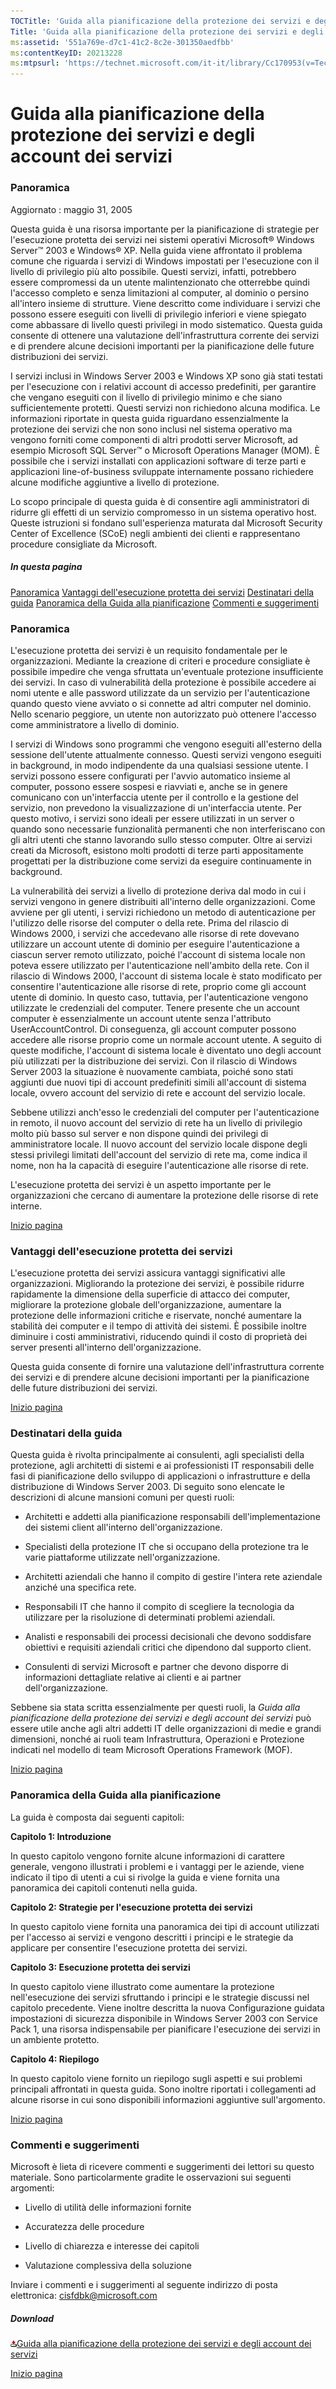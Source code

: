 ```yaml
---
TOCTitle: 'Guida alla pianificazione della protezione dei servizi e degli account dei servizi - Panoramica'
Title: 'Guida alla pianificazione della protezione dei servizi e degli account dei servizi - Panoramica'
ms:assetid: '551a769e-d7c1-41c2-8c2e-301350aedfbb'
ms:contentKeyID: 20213228
ms:mtpsurl: 'https://technet.microsoft.com/it-it/library/Cc170953(v=TechNet.10)'
---
```


Guida alla pianificazione della protezione dei servizi e degli account dei servizi
==================================================================================

### Panoramica

Aggiornato : maggio 31, 2005

Questa guida è una risorsa importante per la pianificazione di strategie per l'esecuzione protetta dei servizi nei sistemi operativi Microsoft® Windows Server™ 2003 e Windows® XP. Nella guida viene affrontato il problema comune che riguarda i servizi di Windows impostati per l'esecuzione con il livello di privilegio più alto possibile. Questi servizi, infatti, potrebbero essere compromessi da un utente malintenzionato che otterrebbe quindi l'accesso completo e senza limitazioni al computer, al dominio o persino all'intero insieme di strutture. Viene descritto come individuare i servizi che possono essere eseguiti con livelli di privilegio inferiori e viene spiegato come abbassare di livello questi privilegi in modo sistematico. Questa guida consente di ottenere una valutazione dell'infrastruttura corrente dei servizi e di prendere alcune decisioni importanti per la pianificazione delle future distribuzioni dei servizi.

I servizi inclusi in Windows Server 2003 e Windows XP sono già stati testati per l'esecuzione con i relativi account di accesso predefiniti, per garantire che vengano eseguiti con il livello di privilegio minimo e che siano sufficientemente protetti. Questi servizi non richiedono alcuna modifica. Le informazioni riportate in questa guida riguardano essenzialmente la protezione dei servizi che non sono inclusi nel sistema operativo ma vengono forniti come componenti di altri prodotti server Microsoft, ad esempio Microsoft SQL Server™ o Microsoft Operations Manager (MOM). È possibile che i servizi installati con applicazioni software di terze parti e applicazioni line-of-business sviluppate internamente possano richiedere alcune modifiche aggiuntive a livello di protezione.

Lo scopo principale di questa guida è di consentire agli amministratori di ridurre gli effetti di un servizio compromesso in un sistema operativo host. Queste istruzioni si fondano sull'esperienza maturata dal Microsoft Security Center of Excellence (SCoE) negli ambienti dei clienti e rappresentano procedure consigliate da Microsoft.

##### In questa pagina

[](#eeaa)[Panoramica](#eeaa)
[](#edaa)[Vantaggi dell'esecuzione protetta dei servizi](#edaa)
[](#ecaa)[Destinatari della guida](#ecaa)
[](#ebaa)[Panoramica della Guida alla pianificazione](#ebaa)
[](#eaaa)[Commenti e suggerimenti](#eaaa)

### Panoramica

L'esecuzione protetta dei servizi è un requisito fondamentale per le organizzazioni. Mediante la creazione di criteri e procedure consigliate è possibile impedire che venga sfruttata un'eventuale protezione insufficiente dei servizi. In caso di vulnerabilità della protezione è possibile accedere ai nomi utente e alle password utilizzate da un servizio per l'autenticazione quando questo viene avviato o si connette ad altri computer nel dominio. Nello scenario peggiore, un utente non autorizzato può ottenere l'accesso come amministratore a livello di dominio.

I servizi di Windows sono programmi che vengono eseguiti all'esterno della sessione dell'utente attualmente connesso. Questi servizi vengono eseguiti in background, in modo indipendente da una qualsiasi sessione utente. I servizi possono essere configurati per l'avvio automatico insieme al computer, possono essere sospesi e riavviati e, anche se in genere comunicano con un'interfaccia utente per il controllo e la gestione del servizio, non prevedono la visualizzazione di un'interfaccia utente. Per questo motivo, i servizi sono ideali per essere utilizzati in un server o quando sono necessarie funzionalità permanenti che non interferiscano con gli altri utenti che stanno lavorando sullo stesso computer. Oltre ai servizi creati da Microsoft, esistono molti prodotti di terze parti appositamente progettati per la distribuzione come servizi da eseguire continuamente in background.

La vulnerabilità dei servizi a livello di protezione deriva dal modo in cui i servizi vengono in genere distribuiti all'interno delle organizzazioni. Come avviene per gli utenti, i servizi richiedono un metodo di autenticazione per l'utilizzo delle risorse del computer o della rete. Prima del rilascio di Windows 2000, i servizi che accedevano alle risorse di rete dovevano utilizzare un account utente di dominio per eseguire l'autenticazione a ciascun server remoto utilizzato, poiché l'account di sistema locale non poteva essere utilizzato per l'autenticazione nell'ambito della rete. Con il rilascio di Windows 2000, l'account di sistema locale è stato modificato per consentire l'autenticazione alle risorse di rete, proprio come gli account utente di dominio. In questo caso, tuttavia, per l'autenticazione vengono utilizzate le credenziali del computer. Tenere presente che un account computer è essenzialmente un account utente senza l'attributo UserAccountControl. Di conseguenza, gli account computer possono accedere alle risorse proprio come un normale account utente. A seguito di queste modifiche, l'account di sistema locale è diventato uno degli account più utilizzati per la distribuzione dei servizi. Con il rilascio di Windows Server 2003 la situazione è nuovamente cambiata, poiché sono stati aggiunti due nuovi tipi di account predefiniti simili all'account di sistema locale, ovvero account del servizio di rete e account del servizio locale.

Sebbene utilizzi anch'esso le credenziali del computer per l'autenticazione in remoto, il nuovo account del servizio di rete ha un livello di privilegio molto più basso sul server e non dispone quindi dei privilegi di amministratore locale. Il nuovo account del servizio locale dispone degli stessi privilegi limitati dell'account del servizio di rete ma, come indica il nome, non ha la capacità di eseguire l'autenticazione alle risorse di rete.

L'esecuzione protetta dei servizi è un aspetto importante per le organizzazioni che cercano di aumentare la protezione delle risorse di rete interne.

[](#mainsection)[Inizio pagina](#mainsection)

### Vantaggi dell'esecuzione protetta dei servizi

L'esecuzione protetta dei servizi assicura vantaggi significativi alle organizzazioni. Migliorando la protezione dei servizi, è possibile ridurre rapidamente la dimensione della superficie di attacco dei computer, migliorare la protezione globale dell'organizzazione, aumentare la protezione delle informazioni critiche e riservate, nonché aumentare la stabilità dei computer e il tempo di attività dei sistemi. È possibile inoltre diminuire i costi amministrativi, riducendo quindi il costo di proprietà dei server presenti all'interno dell'organizzazione.

Questa guida consente di fornire una valutazione dell'infrastruttura corrente dei servizi e di prendere alcune decisioni importanti per la pianificazione delle future distribuzioni dei servizi.

[](#mainsection)[Inizio pagina](#mainsection)

### Destinatari della guida

Questa guida è rivolta principalmente ai consulenti, agli specialisti della protezione, agli architetti di sistemi e ai professionisti IT responsabili delle fasi di pianificazione dello sviluppo di applicazioni o infrastrutture e della distribuzione di Windows Server 2003. Di seguito sono elencate le descrizioni di alcune mansioni comuni per questi ruoli:

-   Architetti e addetti alla pianificazione responsabili dell'implementazione dei sistemi client all'interno dell'organizzazione.

-   Specialisti della protezione IT che si occupano della protezione tra le varie piattaforme utilizzate nell'organizzazione.

-   Architetti aziendali che hanno il compito di gestire l'intera rete aziendale anziché una specifica rete.

-   Responsabili IT che hanno il compito di scegliere la tecnologia da utilizzare per la risoluzione di determinati problemi aziendali.

-   Analisti e responsabili dei processi decisionali che devono soddisfare obiettivi e requisiti aziendali critici che dipendono dal supporto client.

-   Consulenti di servizi Microsoft e partner che devono disporre di informazioni dettagliate relative ai clienti e ai partner dell'organizzazione.

Sebbene sia stata scritta essenzialmente per questi ruoli, la *Guida alla pianificazione della protezione dei servizi e degli account dei servizi* può essere utile anche agli altri addetti IT delle organizzazioni di medie e grandi dimensioni, nonché ai ruoli team Infrastruttura, Operazioni e Protezione indicati nel modello di team Microsoft Operations Framework (MOF).

[](#mainsection)[Inizio pagina](#mainsection)

### Panoramica della Guida alla pianificazione

La guida è composta dai seguenti capitoli:

**Capitolo 1: Introduzione**

In questo capitolo vengono fornite alcune informazioni di carattere generale, vengono illustrati i problemi e i vantaggi per le aziende, viene indicato il tipo di utenti a cui si rivolge la guida e viene fornita una panoramica dei capitoli contenuti nella guida.

**Capitolo 2: Strategie per l'esecuzione protetta dei servizi**

In questo capitolo viene fornita una panoramica dei tipi di account utilizzati per l'accesso ai servizi e vengono descritti i principi e le strategie da applicare per consentire l'esecuzione protetta dei servizi.

**Capitolo 3: Esecuzione protetta dei servizi**

In questo capitolo viene illustrato come aumentare la protezione nell'esecuzione dei servizi sfruttando i principi e le strategie discussi nel capitolo precedente. Viene inoltre descritta la nuova Configurazione guidata impostazioni di sicurezza disponibile in Windows Server 2003 con Service Pack 1, una risorsa indispensabile per pianificare l'esecuzione dei servizi in un ambiente protetto.

**Capitolo 4: Riepilogo**

In questo capitolo viene fornito un riepilogo sugli aspetti e sui problemi principali affrontati in questa guida. Sono inoltre riportati i collegamenti ad alcune risorse in cui sono disponibili informazioni aggiuntive sull'argomento.

[](#mainsection)[Inizio pagina](#mainsection)

### Commenti e suggerimenti

Microsoft è lieta di ricevere commenti e suggerimenti dei lettori su questo materiale. Sono particolarmente gradite le osservazioni sui seguenti argomenti:

-   Livello di utilità delle informazioni fornite

-   Accuratezza delle procedure

-   Livello di chiarezza e interesse dei capitoli

-   Valutazione complessiva della soluzione

Inviare i commenti e i suggerimenti al seguente indirizzo di posta elettronica: [cisfdbk@microsoft.com](mailto:cisfdbk@microsoft.com?subject=the%20services%20and%20service%20accounts%20security%20planning%20guide)

##### Download

[![](images/Cc170953.icon_exe(it-it,TechNet.10).gif)Guida alla pianificazione della protezione dei servizi e degli account dei servizi](http://go.microsoft.com/fwlink/?linkid=41312)

[](#mainsection)[Inizio pagina](#mainsection)
